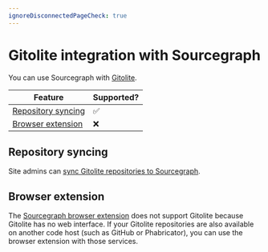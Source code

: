 ```yaml
---
ignoreDisconnectedPageCheck: true
---
```


# Gitolite integration with Sourcegraph

You can use Sourcegraph with [Gitolite](http://gitolite.com/).

Feature | Supported?
------- | ----------
[Repository syncing](../admin/external_service/gitolite.md#repository-syncing) | ✅
[Browser extension](#browser-extension) | ❌

## Repository syncing

Site admins can [sync Gitolite repositories to Sourcegraph](../admin/external_service/gitolite.md#repository-syncing).

## Browser extension

The [Sourcegraph browser extension](browser_extension.md) does not support Gitolite because Gitolite has no web interface. If your Gitolite repositories are also available on another code host (such as GitHub or Phabricator), you can use the browser extension with those services.
